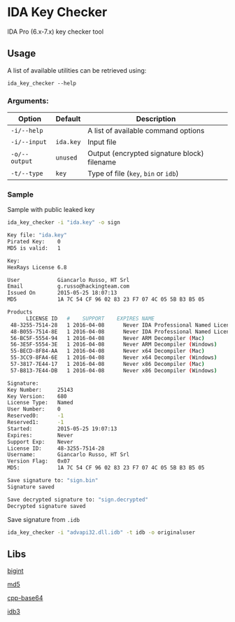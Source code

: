 # IDA Key Checker
IDA Pro (6.x-7.x) key checker tool

## Usage

A list of available utilities can be retrieved using:

```shell
ida_key_checker --help
```

### Arguments:

| Option        | Default   | Description                                 |
| ------------- | --------- | ------------------------------------------- |
| `-i/--help`   |           | A list of available command options         |
| `-i/--input`  | `ida.key` | Input file                                  |
| `-o/--output` | `unused`  | Output (encrypted signature block) filename |
| `-t/--type`   | `key`     | Type of file (`key`, `bin` or `idb`)        |

### Sample

Sample with public leaked key

```bash
ida_key_checker -i "ida.key" -o sign

Key file: "ida.key"
Pirated Key:    0
MD5 is valid:   1

Key:
HexRays License 6.8

User            Giancarlo Russo, HT Srl
Email           g.russo@hackingteam.com
Issued On       2015-05-25 18:07:13
MD5             1A 7C 54 CF 96 02 83 23 F7 07 4C 05 5B B3 B5 05

Products
      LICENSE ID   #    SUPPORT    EXPIRES NAME
 48-3255-7514-28   1 2016-04-08      Never IDA Professional Named License (Windows)
 48-B055-7514-8E   1 2016-04-08      Never IDA Professional Named License (Mac)
 56-BC5F-5554-94   1 2016-04-08      Never ARM Decompiler (Mac)
 56-3E5F-5554-3E   1 2016-04-08      Never ARM Decompiler (Windows)
 55-BECD-8F84-AA   1 2016-04-08      Never x64 Decompiler (Mac)
 55-3CC9-8FA4-6E   1 2016-04-08      Never x64 Decompiler (Windows)
 57-3817-7E44-17   1 2016-04-08      Never x86 Decompiler (Mac)
 57-B813-7E44-DB   1 2016-04-08      Never x86 Decompiler (Windows)

Signature:
Key Number:     25143
Key Version:    680
License Type:   Named
User Number:    0
Reserved0:      -1
Reserved1:      -1
Started:        2015-05-25 19:07:13
Expires:        Never
Support Exp:    Never
License ID:     48-3255-7514-28
Username:       Giancarlo Russo, HT Srl
Version Flag:   0x07
MD5:            1A 7C 54 CF 96 02 83 23 F7 07 4C 05 5B B3 B5 05

Save signature to: "sign.bin"
Signature saved

Save decrypted signature to: "sign.decrypted"
Decrypted signature saved
```

Save signature from `.idb`

```bash
ida_key_checker -i "advapi32.dll.idb" -t idb -o originaluser
```

## Libs

[bigint](https://sourceforge.net/projects/axtls/)

[md5](https://openwall.info/wiki/people/solar/software/public-domain-source-code/md5)

[cpp-base64](https://github.com/ReneNyffenegger/cpp-base64)

[idb3](https://github.com/nlitsme/idbutil)